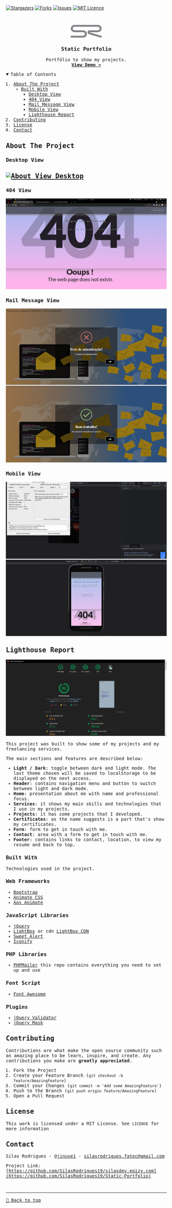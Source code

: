 [![Stargazers][stars-shield]][stars-url]
[![Forks][forks-shield]][forks-url]
[![Issues][issues-shield]][issues-url]
[![MIT Licence][license-shield]][license-url]

<!-- PROJECT LOGO -->
<br />
<samp>
<p align="center">
  <a href="http://silasrodrigues.me">
    <img src="assets/img/logo.png" alt="Logo" height="40">
  </a>

  <h3 align="center">Static Portfolio</h3>

  <p align="center">
    Portfólio to show my projects.
    <br />
    <a href="http://silasrodrigues.me"><strong>View Demo »</strong></a>
    <br />
  </p>
</p>

<!-- TABLE OF CONTENTS -->
<details open="open">
  <summary>Table of Contents</summary>
  <ol>
    <li>
      <a href="#about-the-project">About The Project</a>
      <ul>
        <li><a href="#built-with">Built With</a>
          <ul>
            <li><a href="#desktop-view">Desktop View</a></li>
            <li><a href="#404-view">404 View</a></li>
            <li><a href="#mail-message-view">Mail Message View</a></li>
            <li><a href="#mobile-view">Mobile View</a></li>
            <li><a href="#lighthouse-report">Lighthouse Report</a></li>
          </ul>
        </li>
      </ul>
    </li>
    <li><a href="#contributing">Contributing</a></li>
    <li><a href="#license">License</a></li>
    <li><a href="#contact">Contact</a></li>
  </ol>
</details>

<!-- ABOUT THE PROJECT -->

## About The Project

### Desktop View

## [![About View Desktop][product-screenshot]](http://silasrodrigues.me)

### 404 View

[![About View 404][product-screenshot2]](http://silasrodrigues.me/Example404)

### Mail Message View

[![Error Mail][product-screenshot5]](http://silasrodrigues.me)
[![Success Mail][product-screenshot6]](http://silasrodrigues.me)

### Mobile View

[![About View 404][product-screenshot3]](http://silasrodrigues.me/Example404)
[![About View 404][product-screenshot4]](http://silasrodrigues.me/Example404)

## Lighthouse Report

[![Lighthouse Report][product-screenshot7]](https://googlechrome.github.io/lighthouse/viewer/?psiurl=https%3A%2F%2Fsilasrodrigues.me%2F&strategy=mobile&category=performance&category=accessibility&category=best-practices&category=seo&category=pwa&utm_source=lh-chrome-ext)

This project was built to show some of my projects and my freelancing services.

The main sections and features are described below:

- **Light / Dark**: toggle between dark and light mode. The last theme chosen will be saved to localStorage to be displayed on the next access.
- **Header**: contains navigation menu and button to switch between light and dark mode.
- **Home**: presentation about me with name and professional focus.
- **Services**: it shows my main skills and technologies that I use in my projects.
- **Projects**: it has some projects that I developed.
- **Certificates**: as the name suggests is a part that's show my certificates.
- **Form**: form to get in touch with me.
- **Contact**: area with a form to get in touch with me.
- **Footer**: contains links to contact, location, to view my resume and back to top.

### Built With

Technologies used in the project.

### Web Frameworks

- [Bootstrap](https://getbootstrap.com)
- [Animate CSS](https://animate.style)
- [Aos Animate](https://michalsnik.github.io/aos/)

### JavaScript Libraries

- [jQuery](https://jquery.com)
- [LightBox](https://lokeshdhakar.com/projects/lightbox2/) or cdn [LightBox CDN](https://cdnjs.com/libraries/lightbox2)
- [Sweet Alert](https://sweetalert2.github.io)
- [Iconify](https://iconify.design)

### PHP Libraries

- [PHPMailer](https://github.com/PHPMailer/PHPMailer) this repo contains everything you need to set up and use

### Font Script

- [Font Awesome](https://fontawesome.com)

### Plugins

- [jQuery Validator](https://jqueryvalidation.org)
- [jQuery Mask](https://igorescobar.github.io/jQuery-Mask-Plugin/docs.html)

<!-- CONTRIBUTING -->

## Contributing

Contributions are what make the open source community such an amazing place to be learn, inspire, and create. Any contributions you make are **greatly appreciated**.

1. Fork the Project
2. Create your Feature Branch (`git checkout -b feature/AmazingFeature`)
3. Commit your Changes (`git commit -m 'Add some AmazingFeature'`)
4. Push to the Branch (`git push origin feature/AmazingFeature`)
5. Open a Pull Request

<!-- LICENSE -->

## License

This work is licensed under a MIT License. See `LICENSE` for more information

<!-- CONTACT -->

## Contact

Silas Rodrigues - [@jinuye1](https://twitter.com/jinuye1) - silasrodrigues.fatec@gmail.com

Project Link: [https://github.com/SilasRodrigues19/silasdev.epizy.com](https://github.com/SilasRodrigues19/Static-Portfolio)

   <!-- MARKDOWN LINKS & IMAGES -->
<!-- https://www.markdownguide.org/basic-syntax/#reference-style-links -->

[contributors-shield]: https://img.shields.io/github/contributors/SilasRodrigues19/Static-Portfolio.svg?style=for-the-badge
[contributors-url]: https://github.com/SilasRodrigues19/Static-Portfolio/graphs/contributors
[forks-shield]: https://img.shields.io/github/forks/SilasRodrigues19/Static-Portfolio.svg?style=for-the-badge
[forks-url]: https://github.com/SilasRodrigues19/Static-Portfolio/network/members
[stars-shield]: https://img.shields.io/github/stars/SilasRodrigues19/Static-Portfolio.svg?style=for-the-badge
[stars-url]: https://github.com/SilasRodrigues19/Static-Portfolio/stargazers
[forks-shield]: https://img.shields.io/github/forks/SilasRodrigues19/Static-Portfolio.svg?style=for-the-badge
[forks-url]: https://github.com/SilasRodrigues19/Static-Portfolio/network/members
[issues-shield]: https://img.shields.io/github/issues/SilasRodrigues19/Static-Portfolio.svg?style=for-the-badge
[issues-url]: https://github.com/SilasRodrigues19/Static-Portfolio/issues
[license-shield]: https://img.shields.io/github/license/SilasRodrigues19/Static-Portfolio.svg?style=for-the-badge
[license-url]: https://github.com/SilasRodrigues19/Static-Portfolio/blob/master/LICENSE
[product-screenshot]: ./assets/img/preview.gif
[product-screenshot2]: ./assets/img/preview404.png
[product-screenshot3]: ./assets/img/preview2.gif
[product-screenshot4]: ./assets/img/preview404-mobile.png
[product-screenshot5]: ./assets/img/previewErrorMail.png
[product-screenshot6]: ./assets/img/previewSuccessMail.png
[product-screenshot7]: ./assets/img/previewLighthouse.png

<br><hr>
[🔼 Back to top](#Static-Portfolio)
